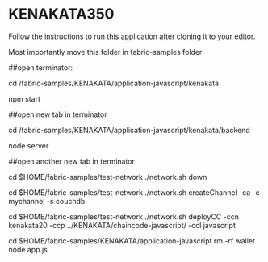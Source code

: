 # KENAKATA350

Follow the instructions to run this application after cloning it to your editor.

Most importantly move this folder in fabric-samples folder

##open terminator:

cd /fabric-samples/KENAKATA/application-javascript/kenakata

npm start

##open new tab in terminator

cd /fabric-samples/KENAKATA/application-javascript/kenakata/backend

node server

##open another new tab in terminator

cd $HOME/fabric-samples/test-network
./network.sh down

cd $HOME/fabric-samples/test-network
./network.sh createChannel -ca -c mychannel -s couchdb

cd $HOME/fabric-samples/test-network
./network.sh deployCC -ccn kenakata20 -ccp ../KENAKATA/chaincode-javascript/ -ccl javascript

cd $HOME/fabric-samples/KENAKATA/application-javascript
rm -rf wallet
node app.js

